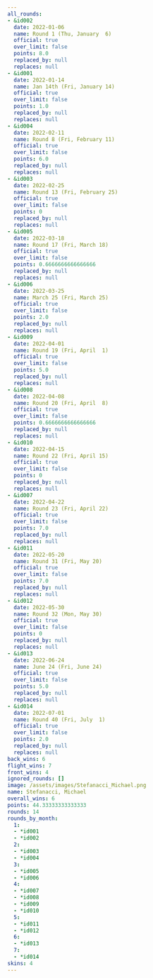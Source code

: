 ```yaml
---
all_rounds:
- &id002
  date: 2022-01-06
  name: Round 1 (Thu, January  6)
  official: true
  over_limit: false
  points: 8.0
  replaced_by: null
  replaces: null
- &id001
  date: 2022-01-14
  name: Jan 14th (Fri, January 14)
  official: true
  over_limit: false
  points: 1.0
  replaced_by: null
  replaces: null
- &id004
  date: 2022-02-11
  name: Round 8 (Fri, February 11)
  official: true
  over_limit: false
  points: 6.0
  replaced_by: null
  replaces: null
- &id003
  date: 2022-02-25
  name: Round 13 (Fri, February 25)
  official: true
  over_limit: false
  points: 0
  replaced_by: null
  replaces: null
- &id005
  date: 2022-03-18
  name: Round 17 (Fri, March 18)
  official: true
  over_limit: false
  points: 0.6666666666666666
  replaced_by: null
  replaces: null
- &id006
  date: 2022-03-25
  name: March 25 (Fri, March 25)
  official: true
  over_limit: false
  points: 2.0
  replaced_by: null
  replaces: null
- &id009
  date: 2022-04-01
  name: Round 19 (Fri, April  1)
  official: true
  over_limit: false
  points: 5.0
  replaced_by: null
  replaces: null
- &id008
  date: 2022-04-08
  name: Round 20 (Fri, April  8)
  official: true
  over_limit: false
  points: 0.6666666666666666
  replaced_by: null
  replaces: null
- &id010
  date: 2022-04-15
  name: Round 22 (Fri, April 15)
  official: true
  over_limit: false
  points: 0
  replaced_by: null
  replaces: null
- &id007
  date: 2022-04-22
  name: Round 23 (Fri, April 22)
  official: true
  over_limit: false
  points: 7.0
  replaced_by: null
  replaces: null
- &id011
  date: 2022-05-20
  name: Round 31 (Fri, May 20)
  official: true
  over_limit: false
  points: 7.0
  replaced_by: null
  replaces: null
- &id012
  date: 2022-05-30
  name: Round 32 (Mon, May 30)
  official: true
  over_limit: false
  points: 0
  replaced_by: null
  replaces: null
- &id013
  date: 2022-06-24
  name: June 24 (Fri, June 24)
  official: true
  over_limit: false
  points: 5.0
  replaced_by: null
  replaces: null
- &id014
  date: 2022-07-01
  name: Round 40 (Fri, July  1)
  official: true
  over_limit: false
  points: 2.0
  replaced_by: null
  replaces: null
back_wins: 6
flight_wins: 7
front_wins: 4
ignored_rounds: []
image: /assets/images/Stefanacci_Michael.png
name: Stefanacci, Michael
overall_wins: 6
points: 44.33333333333333
rounds: 14
rounds_by_month:
  1:
  - *id001
  - *id002
  2:
  - *id003
  - *id004
  3:
  - *id005
  - *id006
  4:
  - *id007
  - *id008
  - *id009
  - *id010
  5:
  - *id011
  - *id012
  6:
  - *id013
  7:
  - *id014
skins: 4
---
```

